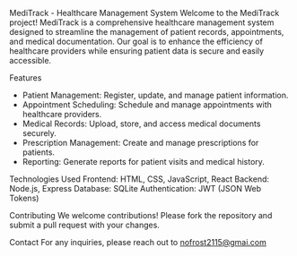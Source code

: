 MediTrack - Healthcare Management System
Welcome to the MediTrack project! MediTrack is a comprehensive healthcare management system designed to streamline the management of patient records, appointments, and medical documentation. Our goal is to enhance the efficiency of healthcare providers while ensuring patient data is secure and easily accessible.

Features
- Patient Management: Register, update, and manage patient information.
- Appointment Scheduling: Schedule and manage appointments with healthcare providers.
- Medical Records: Upload, store, and access medical documents securely.
- Prescription Management: Create and manage prescriptions for patients.
- Reporting: Generate reports for patient visits and medical history.

Technologies Used
Frontend: HTML, CSS, JavaScript, React
Backend: Node.js, Express
Database: SQLite
Authentication: JWT (JSON Web Tokens)


Contributing
We welcome contributions! Please fork the repository and submit a pull request with your changes.


Contact
For any inquiries, please reach out to nofrost2115@gmai.com
